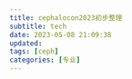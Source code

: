 ```yaml
---
title: cephalocon2023初步整理
subtitle: tech
date: 2023-05-08 21:09:38
updated:
tags: [ceph]
categories: [专业]
---
```



